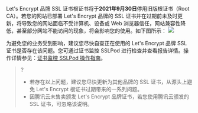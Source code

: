 
Let's Encrypt 品牌 SSL 证书根证书将于**2021年9月30日**停用旧版根证书（Root CA）。若您的网站已部署 Let's Encrypt 品牌的 SSL 证书并在过期前未及时更新，将导致您的网站面临不受计算机、设备或 Web 浏览器信任，网站兼容性降低，甚至部分网站不能访问的现象，将会影响您的使用。如下图所示：
![](https://main.qcloudimg.com/raw/d0ec3d4ac185213d201ebfd5ca048bb8.png)

为避免您的业务受到影响，建议您尽快自查正在使用的 Let's Encrypt 品牌 SSL 证书是否存在该问题。您可通过证书监控 SSLPod 进行检查并查看报告详情。操作详情参见：[证书监控 SSLPod 操作指南](https://cloud.tencent.com/document/product/1084/34883)。

>?
>- 若存在以上问题，建议您尽快更新为其他品牌的 SSL 证书，从源头上避免 Let's Encrypt 根证书过期带来的一系列问题。
>- 因腾讯云未售卖颁发 Let's Encrypt 品牌证书，若您使用腾讯云颁发的 SSL 证书，可忽略该说明。
